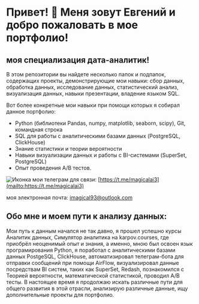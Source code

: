 Привет! 👋 Меня зовут Евгений и добро пожаловать в мое портфолио!
========================

моя специализация дата-аналитик!
--------------------------

В этом репозитории вы найдете несколько папок и подпапок, содержащих проекты, демонстрирующие мои навыки: сбор данных, обработка данных, исследование данных, статистический анализ, визуализация данных, навыки презентации, владение языком SQL.

Вот более конкретные мои навыки при помощи которых я собирал данное портфолио:
* Python (библиотеки Pandas, numpy, matplotlib, seaborn, scipy), Git, командная строка
* SQL для работы с аналитическими базами данных (PostgreSQL, ClickHouse)
* Знание статистики и теории вероятности
* Навыки визуализации данных и работы с BI-системами (SuperSet, PostgreSQL)
* Опыт проведения A/B тестов.

![Иконка](https://example.com/path/to/icon.png)
мои телеграм для связи: [https://t.me/magicalai3](mailto:https://t.me/magicalai3)

моя электронная почта: imagical93@outlook.com


Обо мне и моем пути к анализу данных:
--------------------------
Мои путь к данным начался не так давно, я прошел успешно курсы Аналитик данных, Симулятор аналитика на karpov.courses, где приобрёл неоценимый опыт и знания, а именно, мною был освоен язык програмирования Python, я поработал с аналитическими базами данных PostgeSQL, ClickHouse, автоматизировал телеграм-бота для отправки сообщений при помощи AirFlow, визуализировал данные посредствам BI систем, таких как SuperSet, Redash, познакомился с Теорией вероятности, математической статистикой, проводил A/B тесты. В настоящее время я продолжаю искать различные пути для общего развития в этой отрасли, анализирую различные данные, ищу дополнительные проекты для портфолио.
